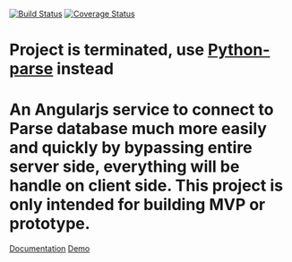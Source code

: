 [![Build Status](https://travis-ci.org/nghiattran/angular-parse.svg?branch=travis)](https://travis-ci.org/nghiattran/angular-parse)
[![Coverage Status](https://coveralls.io/repos/nghiattran/angular-parse/badge.svg?branch=master&service=github)](https://coveralls.io/github/nghiattran/angular-parse?branch=master)

# Project is terminated, use <a href="https://github.com/nghiattran/python-parse">Python-parse</a> instead
# An Angularjs service to connect to Parse database much more easily and quickly by bypassing entire server side, everything will be handle on client side. This project is only intended for building MVP or prototype.

<a href="">Documentation</a> <a href="">Demo</a>
